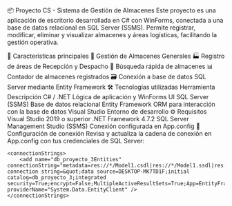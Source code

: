 📦 Proyecto CS - Sistema de Gestión de Almacenes
Este proyecto es una aplicación de escritorio desarrollada en C# con WinForms, conectada a una base de datos relacional en SQL Server (SSMS). Permite registrar, modificar, eliminar y visualizar almacenes y áreas logísticas, facilitando la gestión operativa.

🧩 Características principales
📁 Gestión de Almacenes Generales
🏭 Registro de áreas de Recepción y Despacho
🔎 Búsqueda rápida de almacenes
📊 Contador de almacenes registrados
🗃 Conexión a base de datos SQL Server mediante Entity Framework
🛠 Tecnologías utilizadas
Herramienta	Descripción
C# / .NET	Lógica de aplicación y WinForms UI
SQL Server (SSMS)	Base de datos relacional
Entity Framework	ORM para interacción con la base de datos
Visual Studio	Entorno de desarrollo
⚙ Requisitos
Visual Studio 2019 o superior
.NET Framework 4.7.2
SQL Server Management Studio (SSMS)
Conexión configurada en App.config
🔌 Configuración de conexión
Revisa y actualiza la cadena de conexión en App.config con tus credenciales de SQL Server:

	<connectionStrings>
		<add name="db_proyecto_3Entities" connectionString="metadata=res://*/Model1.csdl|res://*/Model1.ssdl|res://*/Model1.msl;provider=System.Data.SqlClient;provider connection string=&quot;data source=DESKTOP-MK7TD1F;initial catalog=db_proyecto_3;integrated security=True;encrypt=False;MultipleActiveResultSets=True;App=EntityFramework&quot;" providerName="System.Data.EntityClient" />
	</connectionStrings>
